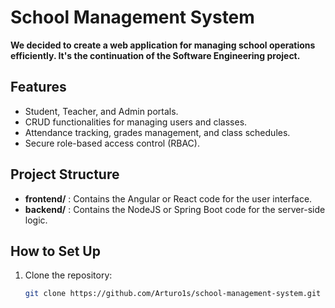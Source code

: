 # School Management System

**We decided to create a web application for managing school operations efficiently. It's the continuation of the Software Engineering project.**

## Features
- Student, Teacher, and Admin portals.
- CRUD functionalities for managing users and classes.
- Attendance tracking, grades management, and class schedules.
- Secure role-based access control (RBAC).

## Project Structure
- **frontend/** : Contains the Angular or React code for the user interface.
- **backend/** : Contains the NodeJS or Spring Boot code for the server-side logic.

## How to Set Up
1. Clone the repository:
   ```bash
   git clone https://github.com/Arturo1s/school-management-system.git
